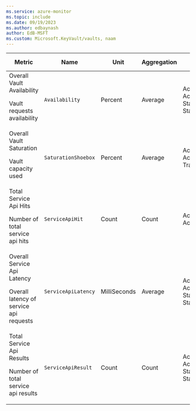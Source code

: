 ```yaml
---
ms.service: azure-monitor
ms.topic: include
ms.date: 09/19/2023
ms.author: edbaynash
author: EdB-MSFT
ms.custom: Microsoft.KeyVault/vaults, naam
---
```

  
  
|Metric|Name|Unit|Aggregation|Dimensions|Time Grains|DS Export|
|---|---|---|---|---|---|---|
|Overall Vault Availability<p><p>Vault requests availability |`Availability` |Percent |Average |ActivityType, ActivityName, StatusCode, StatusCodeClass|PT1M |Yes|
|Overall Vault Saturation<p><p>Vault capacity used |`SaturationShoebox` |Percent |Average |ActivityType, ActivityName, TransactionType|PT1M |No|
|Total Service Api Hits<p><p>Number of total service api hits |`ServiceApiHit` |Count |Count |ActivityType, ActivityName|PT1M |Yes|
|Overall Service Api Latency<p><p>Overall latency of service api requests |`ServiceApiLatency` |MilliSeconds |Average |ActivityType, ActivityName, StatusCode, StatusCodeClass|PT1M |Yes|
|Total Service Api Results<p><p>Number of total service api results |`ServiceApiResult` |Count |Count |ActivityType, ActivityName, StatusCode, StatusCodeClass|PT1M |Yes|